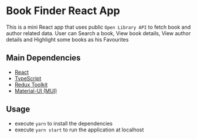 # Book Finder React App

This is a mini React app that uses public `Open Library API` to fetch book and author related data. User can Search a book, View book details, View author details and Highlight some books as his Favourites

## Main Dependencies

- [React](https://react.dev/)
- [TypeScript](https://www.typescriptlang.org/)
- [Redux Toolkit](https://redux-toolkit.js.org/)
- [Material-UI (MUI)](https://mui.com/)

## Usage

- execute `yarn` to install the dependencies
- execute `yarn start` to run the application at localhost